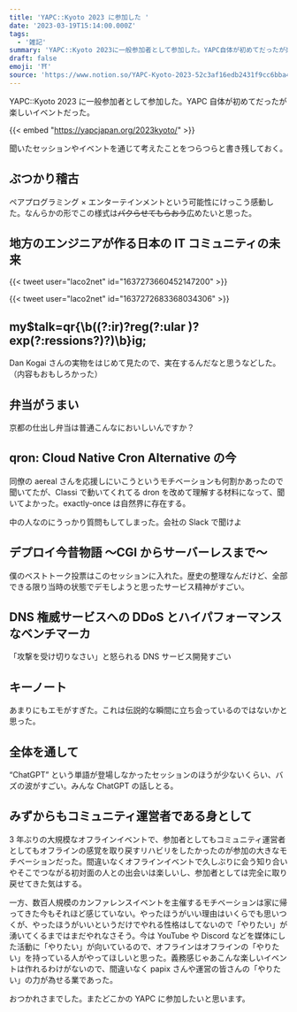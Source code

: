 ```yaml
---
title: 'YAPC::Kyoto 2023 に参加した '
date: '2023-03-19T15:14:00.000Z'
tags:
  - '雑記'
summary: 'YAPC::Kyoto 2023に一般参加者として参加した。YAPC自体が初めてだったが楽しいイベントだった。'
draft: false
emoji: '⛩️'
source: 'https://www.notion.so/YAPC-Kyoto-2023-52c3af16edb2431f9cc6bba494864a53'
---
```


YAPC::Kyoto 2023 に一般参加者として参加した。YAPC 自体が初めてだったが楽しいイベントだった。

{{< embed "https://yapcjapan.org/2023kyoto/" >}}

聞いたセッションやイベントを通じて考えたことをつらつらと書き残しておく。

## ぶつかり稽古

ペアプログラミング × エンターテインメントという可能性にけっこう感動した。なんらかの形でこの様式は~~パクらせてもらおう~~広めたいと思った。

## **地方のエンジニアが作る日本の IT コミュニティの未来**

{{< tweet user="laco2net" id="1637273660452147200" >}}

{{< tweet user="laco2net" id="1637272683368034306" >}}

## **my$talk=qr{\b((?:ir)?reg(?:ular )?exp(?:ressions?)?)\b}ig;**

Dan Kogai さんの実物をはじめて見たので、実在するんだなと思うなどした。（内容もおもしろかった）

## 弁当がうまい

京都の仕出し弁当は普通こんなにおいしいんですか？

## **qron: Cloud Native Cron Alternative の今**

同僚の aereal さんを応援しにいこうというモチベーションも何割かあったので聞いてたが、Classi で動いてくれてる dron を改めて理解する材料になって、聞いてよかった。exactly-once は自然界に存在する。

中の人なのにうっかり質問もしてしまった。会社の Slack で聞けよ

## **デプロイ今昔物語 〜CGI からサーバーレスまで〜**

僕のベストトーク投票はこのセッションに入れた。歴史の整理なんだけど、全部できる限り当時の状態でデモしようと思ったサービス精神がすごい。

## **DNS 権威サービスへの DDoS とハイパフォーマンスなベンチマーカ**

「攻撃を受け切りなさい」と怒られる DNS サービス開発すごい

## **キーノート**

あまりにもエモがすぎた。これは伝説的な瞬間に立ち会っているのではないかと思った。

## 全体を通して

“ChatGPT” という単語が登場しなかったセッションのほうが少ないくらい、バズの波がすごい。みんな ChatGPT の話しとる。

## みずからもコミュニティ運営者である身として

3 年ぶりの大規模なオフラインイベントで、参加者としてもコミュニティ運営者としてもオフラインの感覚を取り戻すリハビリをしたかったのが参加の大きなモチベーションだった。間違いなくオフラインイベントで久しぶりに会う知り合いやそこでつながる初対面の人との出会いは楽しいし、参加者としては完全に取り戻せてきた気はする。

一方、数百人規模のカンファレンスイベントを主催するモチベーションは家に帰ってきた今もそれほど感じていない。やったほうがいい理由はいくらでも思いつくが、やったほうがいいというだけでやれる性格はしてないので「やりたい」が湧いてくるまではまだやれなさそう。今は YouTube や Discord などを媒体にした活動に「やりたい」が向いているので、オフラインはオフラインの「やりたい」を持っている人がやってほしいと思った。義務感じゃあこんな楽しいイベントは作れるわけがないので、間違いなく papix さんや運営の皆さんの「やりたい」の力が為せる業であった。

おつかれさまでした。またどこかの YAPC に参加したいと思います。
